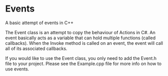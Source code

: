 # Events
 A basic attempt of events in C++

The Event class is an attempt to copy the behaviour of Actions in C#. An event basically acts as a variable that can hold multiple functions (called callbacks). When the
Invoke method is called on an event, the event will call all of its associated callbacks.

If you would like to use the Event class, you only need to add the Event.h file to your project. Please see the Example.cpp file for more info on how to use events.
